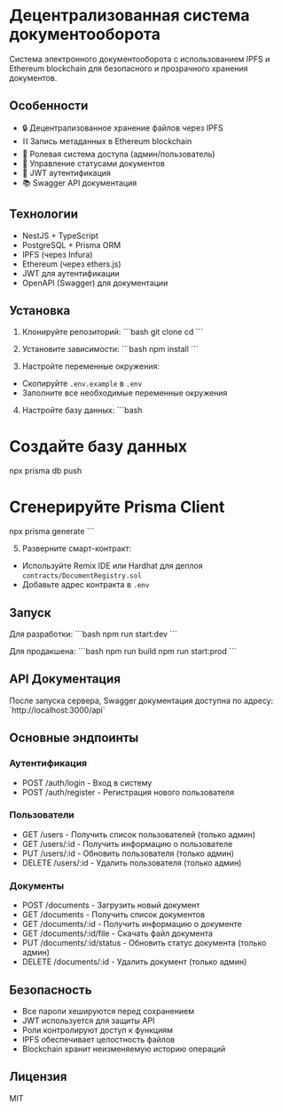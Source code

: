 # Децентрализованная система документооборота

Система электронного документооборота с использованием IPFS и Ethereum blockchain для безопасного и прозрачного хранения документов.

## Особенности

- 🔒 Децентрализованное хранение файлов через IPFS
- ⛓️ Запись метаданных в Ethereum blockchain
- 👥 Ролевая система доступа (админ/пользователь)
- 📝 Управление статусами документов
- 🔐 JWT аутентификация
- 📚 Swagger API документация

## Технологии

- NestJS + TypeScript
- PostgreSQL + Prisma ORM
- IPFS (через Infura)
- Ethereum (через ethers.js)
- JWT для аутентификации
- OpenAPI (Swagger) для документации

## Установка

1. Клонируйте репозиторий:
   \`\`\`bash
   git clone <repository-url>
   cd <project-directory>
   \`\`\`

2. Установите зависимости:
   \`\`\`bash
   npm install
   \`\`\`

3. Настройте переменные окружения:

- Скопируйте `.env.example` в `.env`
- Заполните все необходимые переменные окружения

4. Настройте базу данных:
   \`\`\`bash

# Создайте базу данных

npx prisma db push

# Сгенерируйте Prisma Client

npx prisma generate
\`\`\`

5. Разверните смарт-контракт:

- Используйте Remix IDE или Hardhat для деплоя `contracts/DocumentRegistry.sol`
- Добавьте адрес контракта в `.env`

## Запуск

Для разработки:
\`\`\`bash
npm run start:dev
\`\`\`

Для продакшена:
\`\`\`bash
npm run build
npm run start:prod
\`\`\`

## API Документация

После запуска сервера, Swagger документация доступна по адресу:
\`http://localhost:3000/api\`

## Основные эндпоинты

### Аутентификация

- POST /auth/login - Вход в систему
- POST /auth/register - Регистрация нового пользователя

### Пользователи

- GET /users - Получить список пользователей (только админ)
- GET /users/:id - Получить информацию о пользователе
- PUT /users/:id - Обновить пользователя (только админ)
- DELETE /users/:id - Удалить пользователя (только админ)

### Документы

- POST /documents - Загрузить новый документ
- GET /documents - Получить список документов
- GET /documents/:id - Получить информацию о документе
- GET /documents/:id/file - Скачать файл документа
- PUT /documents/:id/status - Обновить статус документа (только админ)
- DELETE /documents/:id - Удалить документ (только админ)

## Безопасность

- Все пароли хешируются перед сохранением
- JWT используется для защиты API
- Роли контролируют доступ к функциям
- IPFS обеспечивает целостность файлов
- Blockchain хранит неизменяемую историю операций

## Лицензия

MIT

